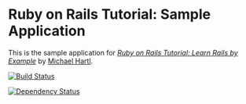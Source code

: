 # Ruby on Rails Tutorial: Sample Application

This is the sample application for
[*Ruby on Rails Tutorial: Learn Rails by Example*](http://railstutorial.org/)
by [Michael Hartl](http://michaelhartl.com/).


[![Build Status](https://travis-ci.org/jasnow/sample_app_3_1.png)](https://travis-ci.org/jasnow/sample_app_3_1)

[![Dependency Status](https://gemnasium.com/jasnow/sample_app_3_1.png)](https://gemnasium.com/jasnow/sample_app_3_1)